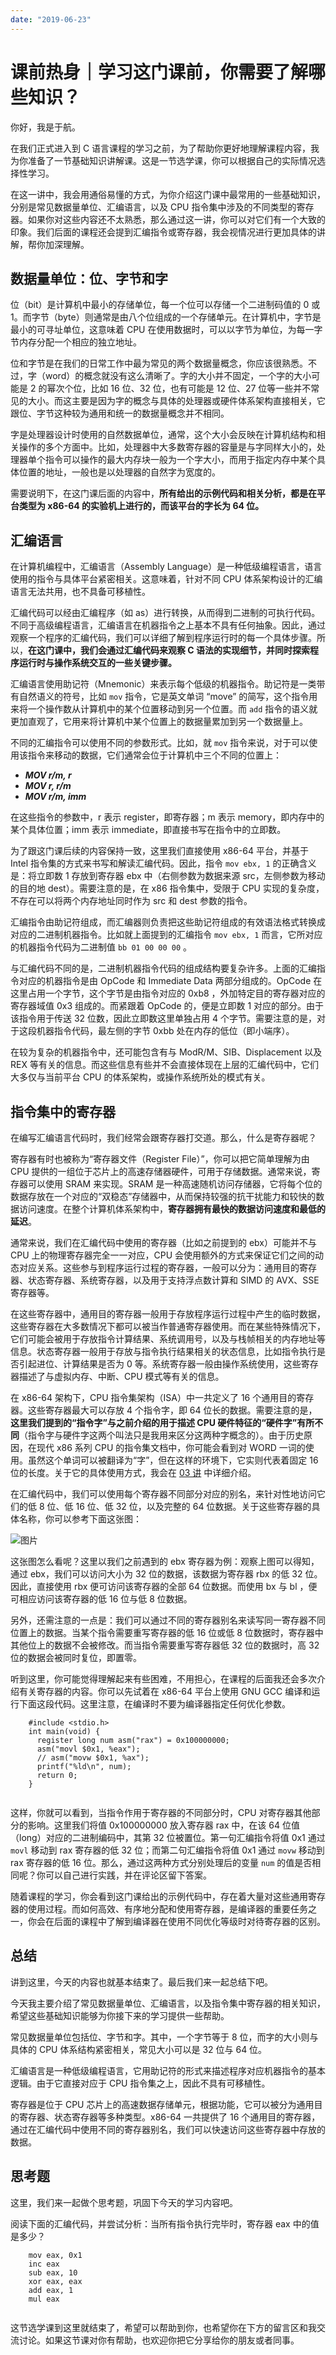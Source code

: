 ```yaml
---
date: "2019-06-23"
---  
```

      
# 课前热身｜学习这门课前，你需要了解哪些知识？
你好，我是于航。

在我们正式进入到 C 语言课程的学习之前，为了帮助你更好地理解课程内容，我为你准备了一节基础知识讲解课。这是一节选学课，你可以根据自己的实际情况选择性学习。

在这一讲中，我会用通俗易懂的方式，为你介绍这门课中最常用的一些基础知识，分别是常见数据量单位、汇编语言，以及 CPU 指令集中涉及的不同类型的寄存器。如果你对这些内容还不太熟悉，那么通过这一讲，你可以对它们有一个大致的印象。我们后面的课程还会提到汇编指令或寄存器，我会视情况进行更加具体的讲解，帮你加深理解。

## 数据量单位：位、字节和字

位（bit）是计算机中最小的存储单位，每一个位可以存储一个二进制码值的 0 或 1。而字节（byte）则通常是由八个位组成的一个存储单元。在计算机中，字节是最小的可寻址单位，这意味着 CPU 在使用数据时，可以以字节为单位，为每一字节内存分配一个相应的独立地址。

位和字节是在我们的日常工作中最为常见的两个数据量概念，你应该很熟悉。不过，字（word）的概念就没有这么清晰了。字的大小并不固定，一个字的大小可能是 2 的幂次个位，比如 16 位、32 位，也有可能是 12 位、27 位等一些并不常见的大小。而这主要是因为字的概念与具体的处理器或硬件体系架构直接相关，它跟位、字节这种较为通用和统一的数据量概念并不相同。

<!-- [[[read_end]]] -->

字是处理器设计时使用的自然数据单位，通常，这个大小会反映在计算机结构和相关操作的多个方面中。比如，处理器中大多数寄存器的容量是与字同样大小的，处理器单个指令可以操作的最大内存块一般为一个字大小，而用于指定内存中某个具体位置的地址，一般也是以处理器的自然字为宽度的。

需要说明下，在这门课后面的内容中，**所有给出的示例代码和相关分析，都是在平台类型为 x86-64 的实验机上进行的，而该平台的字长为 64 位。**

## 汇编语言

在计算机编程中，汇编语言（Assembly Language）是一种低级编程语言，语言使用的指令与具体平台紧密相关。这意味着，针对不同 CPU 体系架构设计的汇编语言无法共用，也不具备可移植性。

汇编代码可以经由汇编程序（如 as）进行转换，从而得到二进制的可执行代码。不同于高级编程语言，汇编语言在机器指令之上基本不具有任何抽象。因此，通过观察一个程序的汇编代码，我们可以详细了解到程序运行时的每一个具体步骤。所以，**在这门课中，我们会通过汇编代码来观察 C 语法的实现细节，并同时探索程序运行时与操作系统交互的一些关键步骤。**

汇编语言使用助记符（Mnemonic）来表示每个低级的机器指令。助记符是一类带有自然语义的符号，比如 `mov` 指令，它是英文单词 “move” 的简写，这个指令用来将一个操作数从计算机中的某个位置移动到另一个位置。而 `add` 指令的语义就更加直观了，它用来将计算机中某个位置上的数据量累加到另一个数据量上。

不同的汇编指令可以使用不同的参数形式。比如，就 `mov` 指令来说，对于可以使用该指令来移动的数据，它们通常会位于计算机中三个不同的位置上：

* _**MOV r/m, r**_
* _**MOV r, r/m**_
* _**MOV r/m, imm**_

在这些指令的参数中，r 表示 register，即寄存器；m 表示 memory，即内存中的某个具体位置；imm 表示 immediate，即直接书写在指令中的立即数。

为了跟这门课后续的内容保持一致，这里我们直接使用 x86-64 平台，并基于 Intel 指令集的方式来书写和解读汇编代码。因此，指令 `mov ebx, 1` 的正确含义是：将立即数 1 存放到寄存器 ebx 中（右侧参数为数据来源 src，左侧参数为移动的目的地 dest）。需要注意的是，在 x86 指令集中，受限于 CPU 实现的复杂度，不存在可以将两个内存地址同时作为 src 和 dest 参数的指令。

汇编指令由助记符组成，而汇编器则负责把这些助记符组成的有效语法格式转换成对应的二进制机器指令。比如就上面提到的汇编指令 `mov ebx, 1` 而言，它所对应的机器指令代码为二进制值 `bb 01 00 00 00` 。

与汇编代码不同的是，二进制机器指令代码的组成结构要复杂许多。上面的汇编指令对应的机器指令是由 OpCode 和 Immediate Data 两部分组成的。OpCode 在这里占用一个字节，这个字节是由指令对应的 0xb8 ，外加特定目的寄存器对应的寄存器域值 0x3 组成的。而紧跟着 OpCode 的，便是立即数 1 对应的部分。由于该指令用于传送 32 位数，因此立即数这里单独占用 4 个字节。需要注意的是，对于这段机器指令代码，最左侧的字节 0xbb 处在内存的低位（即小端序）。

在较为复杂的机器指令中，还可能包含有与 ModR/M、SIB、Displacement 以及 REX 等有关的信息。而这些信息有些并不会直接体现在上层的汇编代码中，它们大多仅与当前平台 CPU 的体系架构，或操作系统所处的模式有关。

## 指令集中的寄存器

在编写汇编语言代码时，我们经常会跟寄存器打交道。那么，什么是寄存器呢？

寄存器有时也被称为“寄存器文件（Register File）”，你可以把它简单理解为由 CPU 提供的一组位于芯片上的高速存储器硬件，可用于存储数据。通常来说，寄存器可以使用 SRAM 来实现。SRAM 是一种高速随机访问存储器，它将每个位的数据存放在一个对应的“双稳态”存储器中，从而保持较强的抗干扰能力和较快的数据访问速度。在整个计算机体系架构中，**寄存器拥有最快的数据访问速度和最低的延迟**。

通常来说，我们在汇编代码中使用的寄存器（比如之前提到的 ebx）可能并不与 CPU 上的物理寄存器完全一一对应，CPU 会使用额外的方式来保证它们之间的动态对应关系。这些参与到程序运行过程的寄存器，一般可以分为：通用目的寄存器、状态寄存器、系统寄存器，以及用于支持浮点数计算和 SIMD 的 AVX、SSE 寄存器等。

在这些寄存器中，通用目的寄存器一般用于存放程序运行过程中产生的临时数据，这些寄存器在大多数情况下都可以被当作普通寄存器使用。而在某些特殊情况下，它们可能会被用于存放指令计算结果、系统调用号，以及与栈帧相关的内存地址等信息。状态寄存器一般用于存放与指令执行结果相关的状态信息，比如指令执行是否引起进位、计算结果是否为 0 等。系统寄存器一般由操作系统使用，这些寄存器描述了与虚拟内存、中断、CPU 模式等有关的信息。

在 x86-64 架构下，CPU 指令集架构（ISA）中一共定义了 16 个通用目的寄存器。这些寄存器最大可以存放 4 个指令字，即 64 位长的数据。需要注意的是，**这里我们提到的“指令字”与之前介绍的用于描述 CPU 硬件特征的“硬件字”有所不同**（指令字与硬件字这两个叫法只是我用来区分这两种字概念的）。由于历史原因，在现代 x86 系列 CPU 的指令集文档中，你可能会看到对 WORD 一词的使用。虽然这个单词可以被翻译为“字”，但在这样的环境下，它实则代表着固定 16 位的长度。关于它的具体使用方式，我会在 [03 讲](https://time.geekbang.org/column/article/466203) 中详细介绍。

在汇编代码中，我们可以使用每个寄存器不同部分对应的别名，来针对性地访问它们的低 8 位、低 16 位、低 32 位，以及完整的 64 位数据。关于这些寄存器的具体名称，你可以参考下面这张图：

![图片](./httpsstatic001geekbangorgresourceimageed0bed27329a1fb82df016d60a196yybb00b.jpg)

这张图怎么看呢？这里以我们之前遇到的 ebx 寄存器为例：观察上图可以得知，通过 ebx，我们可以访问大小为 32 位的数据，该数据为寄存器 rbx 的低 32 位。因此，直接使用 rbx 便可访问该寄存器的全部 64 位数据。而使用 bx 与 bl ，便可相应访问该寄存器的低 16 位与低 8 位数据。

另外，还需注意的一点是：我们可以通过不同的寄存器别名来读写同一寄存器不同位置上的数据。当某个指令需要重写寄存器的低 16 位或低 8 位数据时，寄存器中其他位上的数据不会被修改。而当指令需要重写寄存器低 32 位的数据时，高 32 位的数据会被同时复位，即置零。

听到这里，你可能觉得理解起来有些困难，不用担心，在课程的后面我还会多次介绍有关寄存器的内容。你可以先试着在 x86-64 平台上使用 GNU GCC 编译和运行下面这段代码。这里注意，在编译时不要为编译器指定任何优化参数。

```
    #include <stdio.h>
    int main(void) {
      register long num asm("rax") = 0x100000000;
      asm("movl $0x1, %eax");
      // asm("movw $0x1, %ax");
      printf("%ld\n", num);
      return 0;
    }
    

```

这样，你就可以看到，当指令作用于寄存器的不同部分时，CPU 对寄存器其他部分的影响。这里我们将值 0x100000000 放入寄存器 rax 中，在该 64 位值（long）对应的二进制编码中，其第 32 位被置位。第一句汇编指令将值 0x1 通过 `movl` 移动到 rax 寄存器的低 32 位；而第二句汇编指令将值 0x1 通过 `movw` 移动到 rax 寄存器的低 16 位。那么，通过这两种方式分别处理后的变量 `num` 的值是否相同呢？你可以自己进行实践，并在评论区留下答案。

随着课程的学习，你会看到这门课给出的示例代码中，存在着大量对这些通用寄存器的使用过程。而如何高效、有序地分配和使用寄存器，是编译器的重要任务之一，你会在后面的课程中了解到编译器在使用不同优化等级时对待寄存器的区别。

## 总结

讲到这里，今天的内容也就基本结束了。最后我们来一起总结下吧。

今天我主要介绍了常见数据量单位、汇编语言，以及指令集中寄存器的相关知识，希望这些基础知识能够为你接下来的学习提供一些帮助。

常见数据量单位包括位、字节和字。其中，一个字节等于 8 位，而字的大小则与具体的 CPU 体系结构紧密相关，常见大小可以是 32 位与 64 位。

汇编语言是一种低级编程语言，它用助记符的形式来描述程序对应机器指令的基本逻辑。由于它直接对应于 CPU 指令集之上，因此不具有可移植性。

寄存器是位于 CPU 芯片上的高速数据存储单元，根据功能，它可以被分为通用目的寄存器、状态寄存器等多种类型。x86-64 一共提供了 16 个通用目的寄存器，通过在汇编代码中使用不同的寄存器别名，我们可以快速访问这些寄存器中存放的数据。

## 思考题

这里，我们来一起做个思考题，巩固下今天的学习内容吧。

阅读下面的汇编代码，并尝试分析：当所有指令执行完毕时，寄存器 eax 中的值是多少？

```
    mov eax, 0x1
    inc eax
    sub eax, 10
    xor eax, eax
    add eax, 1
    mul eax
    

```

这节选学课到这里就结束了，希望可以帮助到你，也希望你在下方的留言区和我交流讨论。如果这节课对你有帮助，也欢迎你把它分享给你的朋友或者同事。